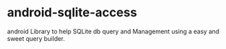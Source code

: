 # android-sqlite-access
android Library to help SQLite db query and Management using a easy and sweet query builder.
